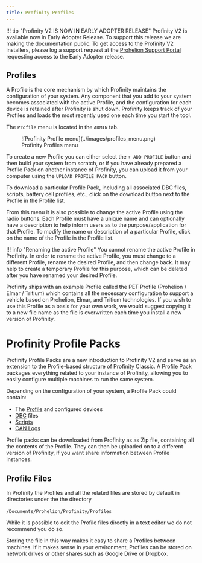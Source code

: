 ```yaml
---
title: Profinity Profiles
---
```


!!! tip "Profinity V2 IS NOW IN EARLY ADOPTER RELEASE"
    Profinity V2 is available now in Early Adopter Release.  To support this release we are making the documentation public.  To get access to the Profinity V2 installers, please log a support request at the [Prohelion Support Portal](https://prohelion.atlassian.net/servicedesk/customer/portals) requesting access to the Early Adopter release.

## Profiles

A Profile is the core mechanism by which Profinity maintains the configuration of your system. Any component that you add to your system becomes associated with the active Profile, and the configuration for each device is retained after Profinity is shut down. Profinity keeps track of your Profiles and loads the most recently used one each time you start the tool.<!-- Profiles typically consist of one or more CAN-Ethernet Bridges, which are used to connect to the CAN network as well as any devices that you might be managing. -->

The `Profile` menu is located in the `ADMIN` tab.

<figure markdown>
![Profinity Profile menu](../images/profiles_menu.png)
<figcaption>Profinity Profiles menu</figcaption>
</figure>

To create a new Profile you can either select the `+ ADD PROFILE` button and then build your system from scratch, or if you have already prepared a Profile Pack on another instance of Profinity, you can upload it from your computer using the `UPLOAD PROFILE PACK` button. 

To download a particular Profile Pack, including all associated DBC files, scripts, battery cell profiles, etc., click on the download button next to the Profile in the Profile list.

From this menu it is also possible to change the active Profile using the radio buttons. Each Profile must have a unique name and can optionally have a description to help inform users as to the purpose/application for that Profile. To modify the name or description of a particular Profile, click on the name of the Profile in the Profile list.

!!! info "Renaming the active Profile"
    You cannot rename the active Profile in Profinity. In order to rename the active Profile, you must change to a different Profile, rename the desired Profile, and then change back. It may help to create a temporary Profile for this purpose, which can be deleted after you have renamed your desired Profile.

Profinity ships with an example Profile called the PET Profile (Prohelion / Elmar / Tritium) which contains all the necessary configuration to support a vehicle based on Prohelion, Elmar, and Tritium technologies.  If you wish to use this Profile as a basis for your own work, we would suggest copying it to a new file name as the file is overwritten each time you install a new version of Profinity. <!-- Check this -->

# Profinity Profile Packs

Profinity Profile Packs are a new introduction to Profinity V2 and serve as an extension to the Profile-based structure of Profinity Classic. A Profile Pack packages everything related to your instance of Profinity, allowing you to easily configure multiple machines to run the same system.

Depending on the configuration of your system, a Profile Pack could contain:

- The [Profile](#profiles) and configured devices
- [DBC](../CAN_Utilities/CAN_Bus_DBC.md) files
- [Scripts](../Extending_Profinity/Scripting/index.md)
- [CAN Logs](../Components/Loggers/File_Loggers.md)

Profile packs can be downloaded from Profinity as as Zip file, containing all the contents of the Profile.  They can then be uploaded on to a different version of Profinity, if you want share information between Profile instances.

## Profile Files

In Profinity the Profiles and all the related files are stored by default in directories under the the directory

`/Documents/Prohelion/Profinity/Profiles`

While it is possible to edit the Profile files directly in a text editor we do not recommend you do so. 

Storing the file in this way makes it easy to share a Profiles between machines. If it makes sense in your environment, Profiles can be stored on network drives or other shares such as Google Drive or Dropbox.